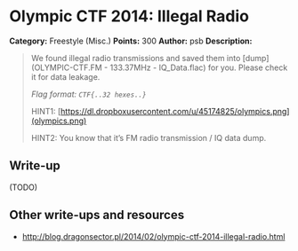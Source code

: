 # Olympic CTF 2014: Illegal Radio

**Category:** Freestyle (Misc.)
**Points:** 300
**Author:** psb
**Description:**

> We found illegal radio transmissions and saved them into [dump](OLYMPIC-CTF.FM - 133.37MHz - IQ_Data.flac) for you. Please check it for data leakage.
>
> _Flag format: `CTF{..32 hexes..}`_
>
> HINT1: [https://dl.dropboxusercontent.com/u/45174825/olympics.png](olympics.png)
>
> HINT2: You know that it’s FM radio transmission / IQ data dump.

## Write-up

(TODO)

## Other write-ups and resources

* <http://blog.dragonsector.pl/2014/02/olympic-ctf-2014-illegal-radio.html>
